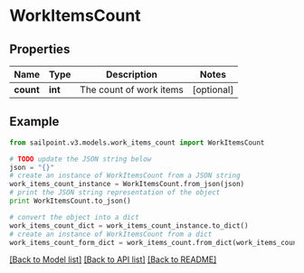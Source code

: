 # WorkItemsCount


## Properties
Name | Type | Description | Notes
------------ | ------------- | ------------- | -------------
**count** | **int** | The count of work items | [optional] 

## Example

```python
from sailpoint.v3.models.work_items_count import WorkItemsCount

# TODO update the JSON string below
json = "{}"
# create an instance of WorkItemsCount from a JSON string
work_items_count_instance = WorkItemsCount.from_json(json)
# print the JSON string representation of the object
print WorkItemsCount.to_json()

# convert the object into a dict
work_items_count_dict = work_items_count_instance.to_dict()
# create an instance of WorkItemsCount from a dict
work_items_count_form_dict = work_items_count.from_dict(work_items_count_dict)
```
[[Back to Model list]](../README.md#documentation-for-models) [[Back to API list]](../README.md#documentation-for-api-endpoints) [[Back to README]](../README.md)


